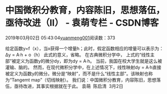 
# 中国微积分教育，内容陈旧，思想落伍，亟待改进（II） - 袁萌专栏 - CSDN博客

2019年03月02日 05:43:04[yuanmeng001](https://me.csdn.net/yuanmeng001)阅读数：373


给定函数y=f（x），当x获得一个增量h；此时，假定函数相应的增量可以表示为：
Δy = A·h + o（h）
此式的意义，省略。
在古典微积分学中，
上式的“线性主部”被定义为函数y的微分dy，即为dy = A·h。
当前，我国在校大学生就是这么被灌输、脑的。
然而，在现代微积分学中，在上述情况下，线性映射dy = A·h直接被定义为函数y的微分。微分是“映射”，而不是什么“线性主部”。该映射也称为“Tangemt map”（切线映射）。
我们说：中国微积分教育，内容陈旧，思想落伍，亟待改进，其事实根据就在于此。
袁萌  陈启清  3月2日

